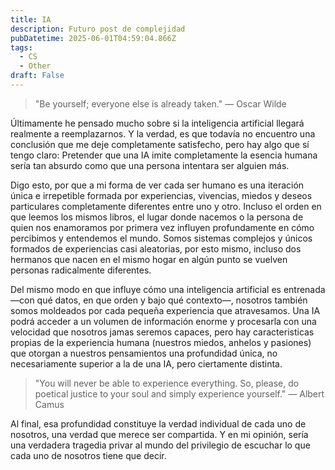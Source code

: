 ```yaml
---
title: IA
description: Futuro post de complejidad
pubDatetime: 2025-06-01T04:59:04.866Z
tags:
  - CS
  - Other
draft: False
---
```


> "Be yourself; everyone else is already taken."
> — Oscar Wilde

Últimamente he pensado mucho sobre si la inteligencia artificial llegará realmente a reemplazarnos. Y la verdad, es que todavía no encuentro una conclusión que me deje completamente satisfecho, pero hay algo que sí tengo claro: Pretender que una IA imite completamente la esencia humana sería tan absurdo como que una persona intentara ser alguien más.

Digo esto, por que a mi forma de ver cada ser humano es una iteración única e irrepetible formada por experiencias, vivencias, miedos y deseos particulares completamente diferentes entre uno y otro. Incluso el orden en que leemos los mismos libros, el lugar donde nacemos o la persona de quien nos enamoramos por primera vez influyen profundamente en cómo percibimos y entendemos el mundo. Somos sistemas complejos y únicos formados de experiencias casi aleatorias, por esto mismo, incluso dos hermanos que nacen en el mismo hogar en algún punto se vuelven personas radicalmente diferentes.

Del mismo modo en que influye cómo una inteligencia artificial es entrenada —con qué datos, en que orden y bajo qué contexto—, nosotros también somos moldeados por cada pequeña experiencia que atravesamos. Una IA podrá acceder a un volumen de información enorme y procesarla con una velocidad que nosotros jamas seremos capaces, pero hay caracteristicas propias de la experiencia humana (nuestros miedos, anhelos y pasiones) que otorgan a nuestros pensamientos una profundidad única, no necesariamente superior a la de una IA, pero ciertamente distinta. 

> "You will never be able to experience everything.
> So, please, do poetical justice to your soul and simply experience yourself."
> — Albert Camus

Al final, esa profundidad constituye la verdad individual de cada uno de nosotros, una verdad que merece ser compartida. Y en mi opinión, sería una verdadera tragedia privar al mundo del privilegio de escuchar lo que cada uno de nosotros tiene que decir.

